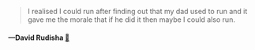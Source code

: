 > I realised I could run after finding out that my dad used to run and it gave me the morale that if he did it then maybe I could also run.
  #### —David Rudisha [:scroll:](undefined)
